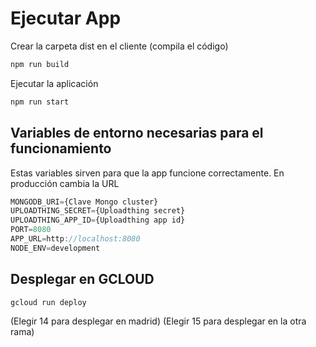 # Ejecutar App

Crear la carpeta dist en el cliente (compila el código)
```js
npm run build
```

Ejecutar la aplicación
```js
npm run start
```

## Variables de entorno necesarias para el funcionamiento

Estas variables sirven para que la app funcione correctamente.
En producción cambia la URL

```js
MONGODB_URI={Clave Mongo cluster}
UPLOADTHING_SECRET={Uploadthing secret}
UPLOADTHING_APP_ID={Uploadthing app id}
PORT=8080
APP_URL=http://localhost:8080
NODE_ENV=development
```

## Desplegar en GCLOUD

```
gcloud run deploy
```

(Elegir 14 para desplegar en madrid)
(Elegir 15 para desplegar en la otra rama)




